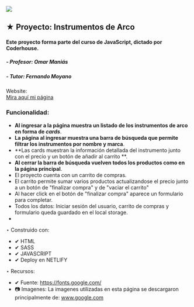 <img src="./img/imagen-readme.jpeg">

 ## ★ Proyecto: Instrumentos de Arco
 ####  Este proyecto forma parte del curso de JavaScript, dictado por Coderhouse.

 #####   - Profesor: Omar Maniás
 #####   - Tutor: Fernando Moyano

 Website:  
[Mira aquí mi página](https://jkinstrumentosmusicales.netlify.app/) 


### Funcionalidad:


- **Al ingresar a la página muestra un listado de los instrumentos de arco en forma de *cards***.
- **La página al ingresar muestra una barra de búsqueda que permite filtrar los instrumentos por nombre y marca**.
- **Las cards muestran la información detallada del instrumento junto con el precio y un botón de añadir al carrito **.
- **Al cerrar la barra de búsqueda vuelven todos los productos como en la página principal**.
- El proyecto cuenta con un carrito de compras.
- El carrito permite sumar varios productos actualizandose el precio junto a un botón de "finalizar compra" y de "vaciar el carrito" 
- Al hacer click en el botón de "finalizar compra" aparece un formulario para completar. 
- Todos los datos: Iniciar sesión del usuario, carrito de compras y formulario queda guardado en el local storage. 
- 

 ⋆ Construido con:
   - ✔ HTML
   - ✔ SASS
   - ✔ JAVASCRIPT
   - ✔ Deploy en NETLIFY


 ⋆ Recursos:
   - ✔  Fuente: https://fonts.google.com/
   - 📷 Imagenes: La imagenes utilizadas en esta página se descargaron principalmente de: www.google.com


  